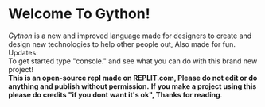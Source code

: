 # **Welcome To Gython!**
_Gython_ is a new and improved language made for designers to create and design new technologies to help other people out, Also made for fun.\
Updates:\
To get started type "console." and see what you can do with this brand new project!\
**This is an open-source repl made on REPLIT.com, Please do not edit or do anything and publish without permission.**
**If you make a project using this please do credits "if you dont want it's ok", Thanks for reading**.
